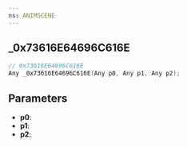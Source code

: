 ```yaml
---
ns: ANIMSCENE
---
```

## _0x73616E64696C616E

```c
// 0x73616E64696C616E
Any _0x73616E64696C616E(Any p0, Any p1, Any p2);
```

## Parameters
* **p0**:
* **p1**:
* **p2**:

